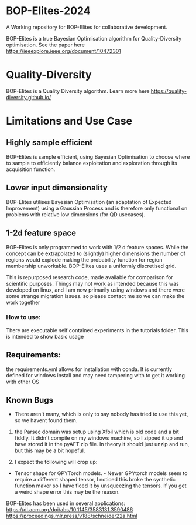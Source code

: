 # BOP-Elites-2024
A Working repository for BOP-Elites for collaborative development.

BOP-Elites is a true Bayesian Optimisation algorithm for Quality-Diversity optimisation. 
See the paper here https://ieeexplore.ieee.org/document/10472301 

# Quality-Diversity
BOP-Elites is a Quality Diversity algorithm. Learn more here
https://quality-diversity.github.io/

# Limitations and Use Case
## Highly sample efficient
BOP-Elites is sample efficient, using Bayesian Optimisation to choose where to sample to efficiently balance exploitation and exploration through its acquisition function.
## Lower input dimensionality
BOP-Elites utilises Bayesian Optimisation (an adaptation of Expected Improvement) using a Gaussian Process and is therefore only functional on problems with relative low dimensions (for QD usecases).  
## 1-2d feature space
BOP-Elites is only programmed to work with 1/2 d feature spaces. While the concept can be extrapolated to (slightly) higher dimensions the number of regions would explode making the probability function for region membership unworkable. BOP-Elites uses a uniformly discretised grid.


This is repurposed research code, made available for comparison for scientific purposes. Things may not work as intended because this was developed on linux, and I am now primarily using windows and there were some strange migration issues. 
so please contact me so we can make the work together 

### How to use:

There are executable self contained experiments in the tutorials folder. This is intended to show basic usage

## Requirements:

the requirements.yml allows for installation with conda. It is currently defined for windows install and may need tampering with to get it working with other OS

## Known Bugs

- There aren't many, which is only to say nobody has tried to use this yet, so we havent found them. 

1. the Parsec domain was setup using Xfoil which is old code and a bit fiddly. It didn't compile on my windows machine, so I zipped it up and have stored it in the pyAFT.zip file. In theory it should just unzip and run, but this may be a bit hopeful.

2. I expect the following will crop up: 
- Tensor shape for GPYTorch models. - Newer GPYtorch models seem to require a different shaped tensor, I noticed this broke the synthetic function maker so I have ficed it by unsqueezing the tensors. If you get a weird shape error this may be the reason.




BOP-Elites has been used in several applications:
https://dl.acm.org/doi/abs/10.1145/3583131.3590486
https://proceedings.mlr.press/v188/schneider22a.html
